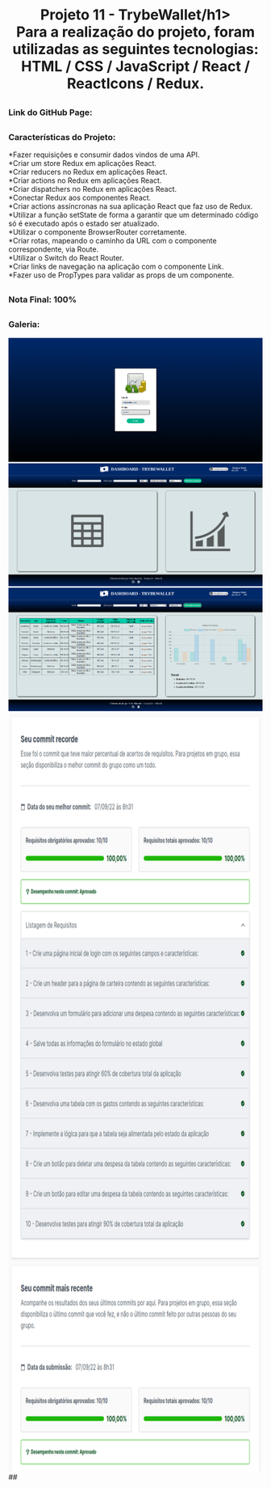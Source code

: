 <h1 align="center">Projeto 11 - TrybeWallet/h1>

<div>
  Para a realização do projeto, foram utilizadas as seguintes tecnologias: HTML / CSS / JavaScript / React / ReactIcons / Redux.
</div>

##

<div>
  <h3>Link do GitHub Page:</h3> 
</div>

##

<div>
  <h3>Características do Projeto:</h3>
  *Fazer requisições e consumir dados vindos de uma API.</br>
  *Criar um store Redux em aplicações React.</br>
  *Criar reducers no Redux em aplicações React.</br>
  *Criar actions no Redux em aplicações React.</br>
  *Criar dispatchers no Redux em aplicações React.</br>
  *Conectar Redux aos componentes React.</br>
  *Criar actions assíncronas na sua aplicação React que faz uso de Redux.
  *Utilizar a função setState de forma a garantir que um determinado código só é executado após o estado ser atualizado.</br>
  *Utilizar o componente BrowserRouter corretamente.</br>
  *Criar rotas, mapeando o caminho da URL com o componente correspondente, via Route.</br>
  *Utilizar o Switch do React Router.</br>
  *Criar links de navegação na aplicação com o componente Link.</br>
  *Fazer uso de PropTypes para validar as props de um componente.</br>
</div>

##

<div>
  <h3>Nota Final: 100%</h3>
</div>

##
<h3>Galeria:</h3>
<img src="https://raw.githubusercontent.com/VitorMarceloSantos/Trybe-Projeto-11-TrybeWallet/main/1.png" title="Projeto - 11" alt="J"/><br/>
<img src="https://raw.githubusercontent.com/VitorMarceloSantos/Trybe-Projeto-11-TrybeWallet/main/2.png" title="Projeto - 11" alt="J"/><br/>
<img src="https://raw.githubusercontent.com/VitorMarceloSantos/Trybe-Projeto-11-TrybeWallet/main/3.png" title="Projeto - 11" alt="J"/><br/>
<img src="https://raw.githubusercontent.com/VitorMarceloSantos/Trybe-Projeto-11-TrybeWallet/main/4.png" title="Projeto - 11" alt="J" width="1000" height="1500"/><br/>
##
